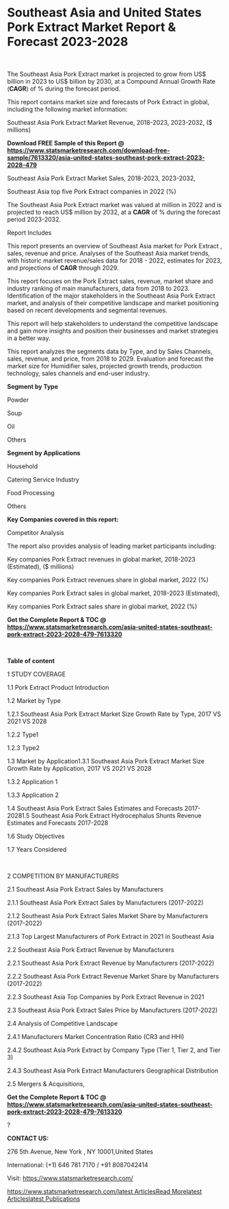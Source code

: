 <h1>Southeast Asia and United States Pork Extract Market Report & Forecast 2023-2028</h1><br/><p>The Southeast Asia Pork Extract market is projected to grow from US$ billion in 2023 to US$ billion by 2030, at a Compound Annual Growth Rate (<strong>CAGR</strong>) of % during the forecast period.</p>
 
 
 
 <p>This report contains market size and forecasts of Pork Extract in global, including the following market information:</p>
 
 
 
 <p>Southeast Asia Pork Extract Market Revenue, 2018-2023, 2023-2032, ($ millions)</p>
 
 
 
 <p><strong>Download FREE Sample of this Report @ <a href="https://www.statsmarketresearch.com/download-free-sample/7613320/asia-united-states-southeast-pork-extract-2023-2028-479">https://www.statsmarketresearch.com/download-free-sample/7613320/asia-united-states-southeast-pork-extract-2023-2028-479</a></strong></p>
 
 
 
 <p>Southeast Asia Pork Extract Market Sales, 2018-2023, 2023-2032,</p>
 
 
 
 <p>Southeast Asia top five Pork Extract companies in 2022 (%)</p>
 
 
 
 <p>The Southeast Asia Pork Extract market was valued at million in 2022 and is projected to reach US$ million by 2032, at a <strong>CAGR</strong> of % during the forecast period 2023-2032.</p>
 
 
 
 <p>Report Includes</p>
 
 
 
 <p>This report presents an overview of Southeast Asia market for Pork Extract , sales, revenue and price. Analyses of the Southeast Asia market trends, with historic market revenue/sales data for 2018 - 2022, estimates for 2023, and projections of <strong>CAGR</strong> through 2029.</p>
 
 
 
 <p>This report focuses on the Pork Extract sales, revenue, market share and industry ranking of main manufacturers, data from 2018 to 2023. Identification of the major stakeholders in the Southeast Asia Pork Extract market, and analysis of their competitive landscape and market positioning based on recent developments and segmental revenues.</p>
 
 
 
 <p>This report will help stakeholders to understand the competitive landscape and gain more insights and position their businesses and market strategies in a better way.</p>
 
 
 
 <p>This report analyzes the segments data by Type, and by Sales Channels, sales, revenue, and price, from 2018 to 2029. Evaluation and forecast the market size for Humidifier sales, projected growth trends, production technology, sales channels and end-user industry.</p>
 
 
 
 <p><strong>Segment by Type</strong></p>
 
 
 
 <p>Powder</p>
 
 
 
 <p>Soup</p>
 
 
 
 <p>Oil</p>
 
 
 
 <p>Others</p>
 
 
 
 <p><strong>Segment <strong><strong>by Applications</strong></strong></strong></p>
 
 
 
 <p>Household</p>
 
 
 
 <p>Catering Service Industry</p>
 
 
 
 <p>Food Processing</p>
 
 
 
 <p>Others</p>
 
 
 
 <p><strong>Key Companies covered in this report:</strong></p>
 
 
 
 <p>Competitor Analysis</p>
 
 
 
 <p>The report also provides analysis of leading market participants including:</p>
 
 
 
 <p>Key companies Pork Extract revenues in global market, 2018-2023 (Estimated), ($ millions)</p>
 
 
 
 <p>Key companies Pork Extract revenues share in global market, 2022 (%)</p>
 
 
 
 <p>Key companies Pork Extract sales in global market, 2018-2023 (Estimated),</p>
 
 
 
 <p>Key companies Pork Extract sales share in global market, 2022 (%)</p>
 
 
 
 <div><b>Get the Complete Report & TOC @ <a href="https://www.statsmarketresearch.com/asia-united-states-southeast-pork-extract-2023-2028-479-7613320">https://www.statsmarketresearch.com/asia-united-states-southeast-pork-extract-2023-2028-479-7613320</a></b></div>
 
 
 
 <p><br />
 
 <b>Table of content</b></p>
 
 
 
 <p>1 STUDY COVERAGE<br />
 
 1.1 Pork Extract Product Introduction<br />
 
 1.2 Market by Type<br />
 
 1.2.1 Southeast Asia Pork Extract Market Size Growth Rate by Type, 2017 VS 2021 VS 2028<br />
 
 1.2.2 Type1<br />
 
 1.2.3 Type2<br />
 
 1.3 Market by Application1.3.1 Southeast Asia Pork Extract Market Size Growth Rate by Application, 2017 VS 2021 VS 2028<br />
 
 1.3.2 Application 1<br />
 
 1.3.3 Application 2<br />
 
 1.4 Southeast Asia Pork Extract Sales Estimates and Forecasts 2017-20281.5 Southeast Asia Pork Extract Hydrocephalus Shunts Revenue Estimates and Forecasts 2017-2028<br />
 
 1.6 Study Objectives<br />
 
 1.7 Years Considered<br />
 
 <br />
 
 2 COMPETITION BY MANUFACTURERS<br />
 
 2.1 Southeast Asia Pork Extract Sales by Manufacturers<br />
 
 2.1.1 Southeast Asia Pork Extract Sales by Manufacturers (2017-2022)<br />
 
 2.1.2 Southeast Asia Pork Extract Sales Market Share by Manufacturers (2017-2022)<br />
 
 2.1.3 Top Largest Manufacturers of Pork Extract in 2021 in Southeast Asia<br />
 
 2.2 Southeast Asia Pork Extract Revenue by Manufacturers<br />
 
 2.2.1 Southeast Asia Pork Extract Revenue by Manufacturers (2017-2022)<br />
 
 2.2.2 Southeast Asia Pork Extract Revenue Market Share by Manufacturers (2017-2022)<br />
 
 2.2.3 Southeast Asia Top Companies by Pork Extract Revenue in 2021<br />
 
 2.3 Southeast Asia Pork Extract Sales Price by Manufacturers (2017-2022)<br />
 
 2.4 Analysis of Competitive Landscape<br />
 
 2.4.1 Manufacturers Market Concentration Ratio (CR3 and HHI)<br />
 
 2.4.2 Southeast Asia Pork Extract by Company Type (Tier 1, Tier 2, and Tier 3)<br />
 
 2.4.3 Southeast Asia Pork Extract Manufacturers Geographical Distribution<br />
 
 2.5 Mergers & Acquisitions,</p>
 
 
 
 <div><b>Get the Complete Report & TOC @ <a href="https://www.statsmarketresearch.com/asia-united-states-southeast-pork-extract-2023-2028-479-7613320">https://www.statsmarketresearch.com/asia-united-states-southeast-pork-extract-2023-2028-479-7613320</a></b></div>
 
 
 
 <p>? </p>
 
 
 
 <p><b>CONTACT US:</b><br />
 
 276 5th Avenue, New York , NY 10001,United States<br />
 
 International: (+1) 646 781 7170 / +91 8087042414<br />
 
 Visit: <a href="https://www.statsmarketresearch.com/">https://www.statsmarketresearch.com/</a><br />
 
 <a href="https://gyeongbokgung.com">https://www.statsmarketresearch.com/</a><a href="https://hallyeomaritime.com">latest Articles</a><a href="https://jingwansa.com">Read More</a><a href="https://nguoiviet.jp/">latest Articles</a><a href="https://www.intelmarketresearch.com/">latest Publications</a></p>